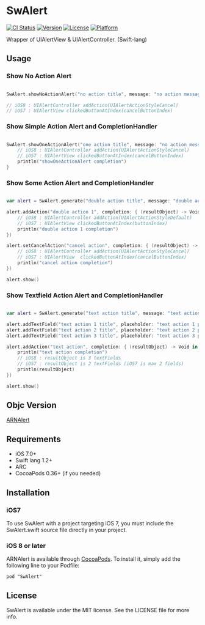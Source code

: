 # SwAlert

[![CI Status](http://img.shields.io/travis/Airin/ARNAlert.svg?style=flat)](https://travis-ci.org/xxxAIRINxxx/SwAlert)
[![Version](https://img.shields.io/cocoapods/v/ARNAlert.svg?style=flat)](http://cocoadocs.org/docsets/SwAlert)
[![License](https://img.shields.io/cocoapods/l/ARNAlert.svg?style=flat)](http://cocoadocs.org/docsets/SwAlert)
[![Platform](https://img.shields.io/cocoapods/p/ARNAlert.svg?style=flat)](http://cocoadocs.org/docsets/SwAlert)

Wrapper of UIAlertView & UIAlertController. (Swift-lang)

## Usage


### Show No Action Alert

```swift

SwAlert.showNoActionAlert("no action title", message: "no action message", buttonTitle: "button title")

// iOS8 : UIAlertController addAction(UIAlertActionStyleCancel)
// iOS7 : UIAlertView clickedButtonAtIndex(cancelButtonIndex)

```

### Show Simple Action Alert and CompletionHandler

```swift

SwAlert.showOneActionAlert("one action title", message: "no action message", buttonTitle: "button title") { (resultObject) -> Void in
    // iOS8 : UIAlertController addAction(UIAlertActionStyleCancel)
    // iOS7 : UIAlertView clickedButtonAtIndex(cancelButtonIndex)
    println("showOneActionAlert completion")
}

```

### Show Some Action Alert and CompletionHandler

```swift

var alert = SwAlert.generate("double action title", message: "double action message")

alert.addAction("double action 1", completion: { (resultObject) -> Void in
    // iOS8 : UIAlertController addAction(UIAlertActionStyleDefault)
    // iOS7 : UIAlertView clickedButtonAtIndex(buttonIndex)
    println("double action 1 completion")
})

alert.setCancelAction("cancel action", completion: { (resultObject) -> Void in
    // iOS8 : UIAlertController addAction(UIAlertActionStyleCancel)
    // iOS7 : UIAlertView  clickedButtonAtIndex(cancelButtonIndex)
    println("cancel action completion")
})

alert.show()

```

### Show Textfield Action Alert and CompletionHandler

```swift

var alert = SwAlert.generate("text action title", message: "text action message")

alert.addTextField("text action 1 title", placeholder: "text action 1 placeholder")
alert.addTextField("text action 2 title", placeholder: "text action 2 placeholder")
alert.addTextField("text action 3 title", placeholder: "text action 3 placeholder")

alert.addAction("text action", completion: { (resultObject) -> Void in
    println("text action completion")
    // iOS8 : resultObject is 3 textFields
    // iOS7 : resultObject is 2 textFields (iOS7 is max 2 fields)
    println(resultObject)
})

alert.show()

```

## Objc Version

[ARNAlert](https://github.com/xxxAIRINxxx/ARNAlert)


## Requirements

* iOS 7.0+
* Swift lang 1.2+
* ARC
* CocoaPods 0.36+ (if you needed)

## Installation

### iOS7

To use SwAlert with a project targeting iOS 7, you must include the
SwAlert.swift source file directly in your project.

### iOS 8 or later

ARNAlert is available through [CocoaPods](http://cocoapods.org). To install
it, simply add the following line to your Podfile:

    pod "SwAlert"

## License

SwAlert is available under the MIT license. See the LICENSE file for more info.
